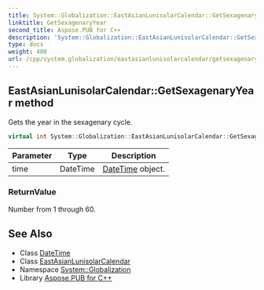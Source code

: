 ```yaml
---
title: System::Globalization::EastAsianLunisolarCalendar::GetSexagenaryYear method
linktitle: GetSexagenaryYear
second_title: Aspose.PUB for C++
description: 'System::Globalization::EastAsianLunisolarCalendar::GetSexagenaryYear method. Gets the year in the sexagenary cycle in C++.'
type: docs
weight: 400
url: /cpp/system.globalization/eastasianlunisolarcalendar/getsexagenaryyear/
---
```

## EastAsianLunisolarCalendar::GetSexagenaryYear method


Gets the year in the sexagenary cycle.

```cpp
virtual int System::Globalization::EastAsianLunisolarCalendar::GetSexagenaryYear(DateTime time) const
```


| Parameter | Type | Description |
| --- | --- | --- |
| time | DateTime | [DateTime](../../../system/datetime/) object. |

### ReturnValue

Number from 1 through 60.

## See Also

* Class [DateTime](../../../system/datetime/)
* Class [EastAsianLunisolarCalendar](../)
* Namespace [System::Globalization](../../)
* Library [Aspose.PUB for C++](../../../)
